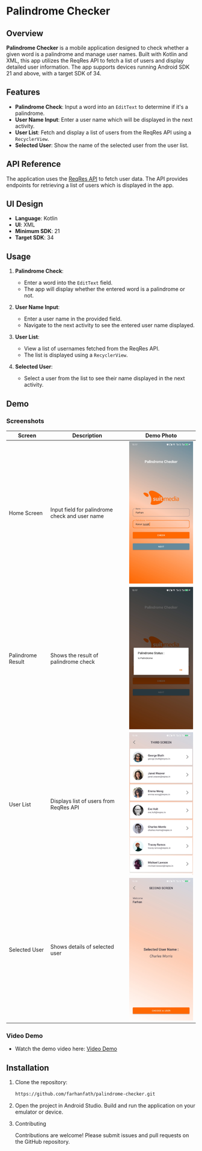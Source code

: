 # Palindrome Checker

## Overview

**Palindrome Checker** is a mobile application designed to check whether a given word is a palindrome and manage user names. Built with Kotlin and XML, this app utilizes the ReqRes API to fetch a list of users and display detailed user information. The app supports devices running Android SDK 21 and above, with a target SDK of 34.

## Features

- **Palindrome Check**: Input a word into an `EditText` to determine if it's a palindrome.
- **User Name Input**: Enter a user name which will be displayed in the next activity.
- **User List**: Fetch and display a list of users from the ReqRes API using a `RecyclerView`.
- **Selected User**: Show the name of the selected user from the user list.

## API Reference

The application uses the [ReqRes API](https://reqres.in/) to fetch user data. The API provides endpoints for retrieving a list of users which is displayed in the app.

## UI Design

- **Language**: Kotlin
- **UI**: XML
- **Minimum SDK**: 21
- **Target SDK**: 34

## Usage

1. **Palindrome Check**:
    - Enter a word into the `EditText` field.
    - The app will display whether the entered word is a palindrome or not.

2. **User Name Input**:
    - Enter a user name in the provided field.
    - Navigate to the next activity to see the entered user name displayed.

3. **User List**:
    - View a list of usernames fetched from the ReqRes API.
    - The list is displayed using a `RecyclerView`.

4. **Selected User**:
    - Select a user from the list to see their name displayed in the next activity.

## Demo

### Screenshots

| Screen        | Description                               | Demo Photo                                                                 |
|---------------|-------------------------------------------|----------------------------------------------------------------------------|
| Home Screen   | Input field for palindrome check and user name | <img src="demo/home.jpg" alt="Home Screen" width="300"/>                   |
| Palindrome Result | Shows the result of palindrome check      | <img src="demo/palindrome_check.jpg" alt="Palindrome Result" width="300"/> |
| User List     | Displays list of users from ReqRes API     | <img src="demo/list_demo.jpg" alt="User List" width="300"/>                |
| Selected User | Shows details of selected user             | <img src="demo/selected_demo.jpg" alt="Selected User" width="300"/>        |

### Video Demo

- Watch the demo video here: [Video Demo](https://drive.google.com/file/d/1wJvCXDIlBX73gemfywPRTc9j2bwhY3U7/view?usp=sharing)

## Installation

1. Clone the repository:
   ```bash
   https://github.com/farhanfath/palindrome-checker.git

2. Open the project in Android Studio.
   Build and run the application on your emulator or device.

3. Contributing

   Contributions are welcome! Please submit issues and pull requests on the GitHub repository.